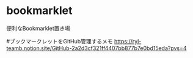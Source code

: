 # bookmarklet
便利なBookmarklet置き場


#ブックマークレットをGitHub管理するメモ
https://ryl-teamb.notion.site/GitHub-2a2d3cf321ff4407bb877b7e0bd15eda?pvs=4